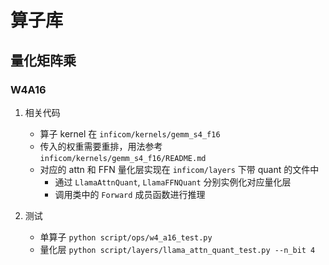 # 算子库

## 量化矩阵乘

### W4A16

1. 相关代码
    * 算子 kernel 在 `inficom/kernels/gemm_s4_f16`
    * 传入的权重需要重排，用法参考 `inficom/kernels/gemm_s4_f16/README.md`
    * 对应的 attn 和 FFN  量化层实现在 `inficom/layers` 下带 quant 的文件中
        - 通过 `LlamaAttnQuant`, `LlamaFFNQuant` 分别实例化对应量化层
        - 调用类中的 `Forward` 成员函数进行推理

2. 测试
    * 单算子 `python script/ops/w4_a16_test.py`
    * 量化层 `python script/layers/llama_attn_quant_test.py --n_bit 4`
